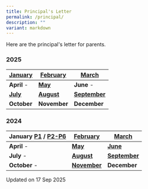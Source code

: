 ```yaml
---
title: Principal's Letter
permalink: /principal/
description: ""
variant: markdown
---
```

Here are the principal's letter for parents.

### **2025**

| [January](/files/Principal_letters/2025/2025_001_3_Jan_2025_Final.pdf) | [February](/files/Announcement/2025/2025_10_Feb_Principal_s_Letter_Final.pdf) | [March](/files/Principal_letters/2025/2025_110_24_March_Principal_s_Letter_Final.pdf) |
| -------- | -------- | -------- |
|**April** - | **[May](/files/Principal_letters/2025/2025_May_Principal_s_Letter_Final.pdf)** | **June** - |
| **[July](/files/Principal_letters/2025/2025_222_30_June_Principal_Letter_Final_for_PG.pdf)** | **[August](/files/Principal_letters/2025/2025_256_18_Aug_Principal_s_Letter_Final_v2.pdf)**| **[September](/files/Principal_letters/2025/2025_275_15_September_Principal_s_Letter_Final.pdf)** |
| **October** | **November** | **December** |



### **2024**

| January [P1](/files/Principal_letters/2024/2024_001_2_Jan_Principal_s_Letter_P1_Final.pdf) / [P2-P6](/files/Principal_letters/2024/2024_001_3_Jan_Principal_s_Letter_P2_to_6_Final_.pdf) | [February](/files/Principal_letters/2024/2024_5_Feb_Principal_s_Letter_Final.pdf) | [March](/files/Principal_letters/2024/2024_03_18_March_Principals_Letter_Final.pdf) |
| -------- | -------- | -------- |
|**April** - | **[May](/files/Principal_letters/2024/2024_May_Principal_Letter_Final.pdf)**  |  **[June](/files/Principal_letters/2024/2024_Jun_Principal_Letter.pdf)** |
| **July** - | **[August](/files/Principal_letters/2024/2024_Aug_Principal_Letter_Final.pdf)** | [**September**](/files/Principal_letters/2024/2024_270_9_Sept_Principal_s_Letter_Final_v2.pdf) |
| **October** - | [**November**](/files/Principal_letters/2024/2024_306_4_Nov_Principal_s_Letter_Final.pdf) | **December** |

Updated on 17 Sep 2025